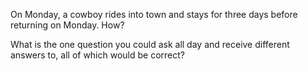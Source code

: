 On Monday, a cowboy rides into town and stays for three days before returning on Monday. How?

What is the one question you could ask all day and receive different answers to, all of which would be correct?

